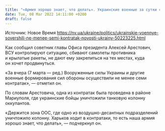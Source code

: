 ```yaml
---
title: "«Армия хорошо знает, что делать». Украинские военные за сутки совершили не менее семи контратак — Арестович"
date: Tue, 08 Mar 2022 14:11:00 +0200
draft: false
---
```

Источник: Новое Время https://nv.ua/ukraine/politics/ukrainskie-voennye-sovershili-ne-menee-semi-kontratak-novosti-ukrainy-50223225.html


Как сообщил советник главы Офиса президента Алексей Арестович, ВСУ контролируют ситуацию, сбивают самолеты противника и крылатые ракеты, не дают ему закрепиться на тех местах, куда он хочет продвинуться.

«За вчера (7 марта — ред.) Вооруженные силы Украины и другие военные формирования сил обороны осуществили не менее семи контратак», — отметил он.

По словам Арестовича, одна из контратак была проведена в районе Мариуполя, где украинские бойцы уничтожили танковую колонну оккупантов.

«Держится зона ООС, где одно из воздушно-десантных подразделений уничтожило колонну. Харьков ходит в контратаки, то есть наша армия хорошо знает, что делать», — подчеркнул он.
